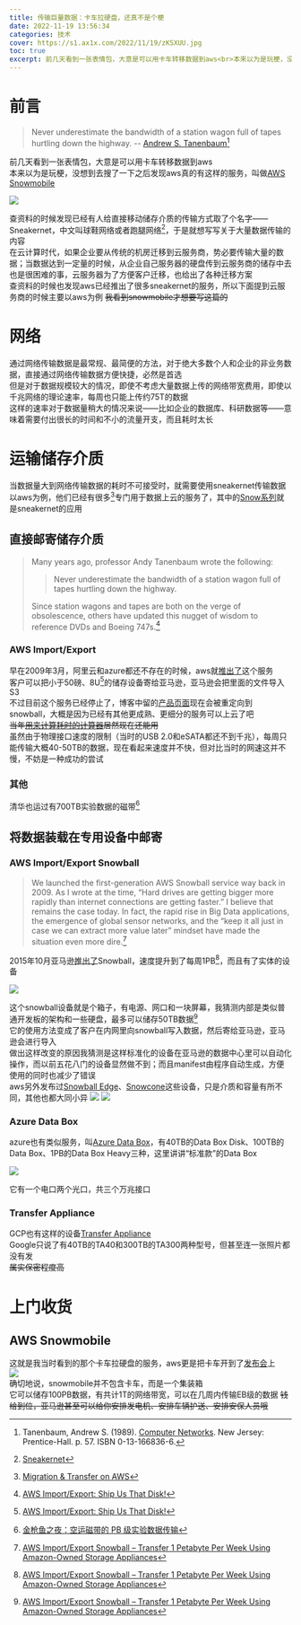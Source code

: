 ```yaml
---
title: 传输巨量数据：卡车拉硬盘，还真不是个梗
date: 2022-11-19 13:56:34
categories: 技术
cover: https://s1.ax1x.com/2022/11/19/zKSXUU.jpg
toc: true
excerpt: 前几天看到一张表情包，大意是可以用卡车转移数据到aws<br>本来以为是玩梗，没想到去搜了一下之后发现aws真的有这样的服务
---
```


# 前言

> Never underestimate the bandwidth of a station wagon full of tapes hurtling down the highway. -- [Andrew S. Tanenbaum](https://en.wikipedia.org/wiki/Andrew_S._Tanenbaum)[^1]

前几天看到一张表情包，大意是可以用卡车转移数据到aws  
本来以为是玩梗，没想到去搜了一下之后发现aws真的有这样的服务，叫做[AWS Snowmobile](https://aws.amazon.com/cn/snowmobile/)

![](https://s1.ax1x.com/2022/11/19/zKSXUU.jpg)  

查资料的时候发现已经有人给直接移动储存介质的传输方式取了个名字——Sneakernet，中文叫球鞋网络或者跑腿网络[^2]，于是就想写写关于大量数据传输的内容  
在云计算时代，如果企业要从传统的机房迁移到云服务商，势必要传输大量的数据；当数据达到一定量的时候，从企业自己服务器的硬盘传到云服务商的储存中去也是很困难的事，云服务器为了方便客户迁移，也给出了各种迁移方案  
查资料的时候也发现aws已经推出了很多sneakernet的服务，所以下面提到云服务商的时候主要以aws为例 ~~我看到snowmobile才想要写这篇的~~

# 网络
通过网络传输数据是最常规、最简便的方法，对于绝大多数个人和企业的非业务数据，直接通过网络传输数据方便快捷，必然是首选  
但是对于数据规模较大的情况，即使不考虑大量数据上传的网络带宽费用，即使以千兆网络的理论速率，每周也只能上传约75T的数据  
这样的速率对于数据量稍大的情况来说——比如企业的数据库、科研数据等——意味着需要付出很长的时间和不小的流量开支，而且耗时太长

# 运输储存介质
当数据量大到网络传输数据的耗时不可接受时，就需要使用sneakernet传输数据  
以aws为例，他们已经有很多[^3]专门用于数据上云的服务了，其中的[Snow系列](https://aws.amazon.com/cn/snow/)就是sneakernet的应用

## 直接邮寄储存介质
> Many years ago, professor Andy Tanenbaum wrote the following:
>> Never underestimate the bandwidth of a station wagon full of tapes hurtling down the highway.  
>
> Since station wagons and tapes are both on the verge of obsolescence, others have updated this nugget of wisdom to reference DVDs and Boeing 747s.[^4]  

### AWS Import/Export
早在2009年3月，阿里云和azure都还不存在的时候，aws就[推出了](https://aws.amazon.com/blogs/aws/send-us-that-data/)这个服务  
客户可以把小于50磅、8U[^4]的储存设备寄给亚马逊，亚马逊会把里面的文件导入S3  
不过目前这个服务已经停止了，博客中留的[产品页面](http://aws.amazon.com/importexport)现在会被重定向到snowball，大概是因为已经有其他更成熟、更细分的服务可以上云了吧  
~~当年[用来计算耗时的计算器](http://awsimportexport.s3.amazonaws.com/aws-import-export-calculator.html)居然现在还能用~~  
虽然由于物理接口速度的限制（当时的USB 2.0和eSATA都还不到千兆），每周只能传输大概40-50TB的数据，现在看起来速度并不快，但对比当时的网速这并不慢，不妨是一种成功的尝试  

### 其他
清华也运过有700TB实验数据的磁带[^5]  

## 将数据装载在专用设备中邮寄

### AWS Import/Export Snowball
> We launched the first-generation AWS Snowball service way back in 2009. As I wrote at the time, “Hard drives are getting bigger more rapidly than internet connections are getting faster.” I believe that remains the case today. In fact, the rapid rise in Big Data applications, the emergence of global sensor networks, and the “keep it all just in case we can extract more value later” mindset have made the situation even more dire.[^6]  

2015年10月亚马逊[推出了](https://aws.amazon.com/blogs/aws/aws-importexport-snowball-transfer-1-petabyte-per-week-using-amazon-owned-storage-appliances/)Snowball，速度提升到了每周1PB[^6]，而且有了实体的设备

![](https://s1.ax1x.com/2022/11/19/zKJ2qI.png)

这个snowball设备就是个箱子，有电源、网口和一块屏幕，我猜测内部是类似普通开发板的架构和一些硬盘，最多可以储存50TB数据[^6]  
它的使用方法变成了客户在内网里向snowball写入数据，然后寄给亚马逊，亚马逊会进行导入  
做出这样改变的原因我猜测是这样标准化的设备在亚马逊的数据中心里可以自动化操作，而以前五花八门的设备显然做不到；而且manifest由程序自动生成，方便使用的同时也减少了错误  
aws另外发布过[Snowball Edge](https://aws.amazon.com/blogs/aws/aws-snowball-edge-more-storage-local-endpoints-lambda-functions/)、[Snowcone](https://aws.amazon.com/blogs/aws/introducing-aws-snowcone-small-lightweight-edge-storage-and-processing/)这些设备，只是介质和容量有所不同，其他也都大同小异
![](https://s1.ax1x.com/2022/11/19/zKg9p9.png)
![](https://s1.ax1x.com/2022/11/19/zKgkm6.png)

### Azure Data Box
azure也有类似服务，叫[Azure Data Box](https://azure.microsoft.com/zh-cn/products/databox/data/)，有40TB的Data Box Disk、100TB的Data Box、1PB的Data Box Heavy三种，这里讲讲“标准款”的Data Box  

![](https://s1.ax1x.com/2022/11/19/zKBrJ1.png)

它有一个电口两个光口，共三个万兆接口

### Transfer Appliance
GCP也有这样的设备[Transfer Appliance](https://cloud.google.com/transfer-appliance)  
Google只说了有40TB的TA40和300TB的TA300两种型号，但甚至连一张照片都没有发  
~~属实保密程度高~~  

# 上门收货
## AWS Snowmobile
这就是我当时看到的那个卡车拉硬盘的服务，aws更是把卡车开到了[发布会](https://www.youtube.com/watch?v=8vQmTZTq7nw)上  
![](https://s1.ax1x.com/2022/11/19/zKEF4P.png)  
确切地说，snowmobile并不包含卡车，而是一个集装箱  
它可以储存100PB数据，有共计1T的网络带宽，可以在几周内传输EB级的数据
~~钱给到位，亚马逊甚至可以给你安排发电机、安排车辆护送、安排安保人员哦~~

[^1]: Tanenbaum, Andrew S. (1989). [Computer Networks](https://archive.org/details/computernetworks02tane/page/57). New Jersey: Prentice-Hall. p. 57. ISBN 0-13-166836-6.  
[^2]: [Sneakernet](https://en.wikipedia.org/wiki/Sneakernet)  
[^3]: [Migration & Transfer on AWS](https://aws.amazon.com/cn/products/migration-and-transfer/)  
[^4]: [AWS Import/Export: Ship Us That Disk!](https://aws.amazon.com/blogs/aws/send-us-that-data/)  
[^5]: [金枪鱼之夜：空运磁带的 PB 级实验数据传输](https://tuna.moe/event/2022/lto-practice/)  
[^6]: [AWS Import/Export Snowball – Transfer 1 Petabyte Per Week Using Amazon-Owned Storage Appliances](https://aws.amazon.com/blogs/aws/aws-importexport-snowball-transfer-1-petabyte-per-week-using-amazon-owned-storage-appliances/)  
[^7]: [AWS Snowmobile – Move Exabytes of Data to the Cloud in Weeks](https://aws.amazon.com/blogs/aws/aws-snowmobile-move-exabytes-of-data-to-the-cloud-in-weeks/)  
[^8]: [AWS Snowball Edge – More Storage, Local Endpoints, Lambda Functions](https://aws.amazon.com/blogs/aws/aws-snowball-edge-more-storage-local-endpoints-lambda-functions/)  
[^9]: [Azure Data Box Datasheet](https://azure.microsoft.com/zh-cn/resources/azure-data-box-heavy-datasheet/)
[^10]: [Transfer Appliance Specifications](https://cloud.google.com/transfer-appliance/docs/4.0/specifications)